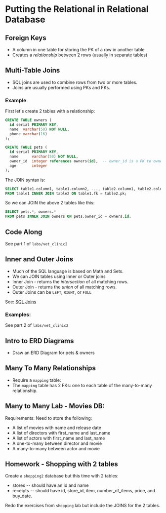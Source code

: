 # Putting the Relational in Relational Database

## Foreign Keys

* A column in one table for storing the PK of a row in another table
* Creates a *relationship* between 2 rows (usually in separate tables)

## Multi-Table Joins

* SQL joins are used to combine rows from two or more tables.
* Joins are usually performed using PKs and FKs.

### Example

First let's create 2 tables with a relationship:

```sql
CREATE TABLE owners (
  id serial PRIMARY KEY,
  name  varchar(50) NOT NULL,
  phone varchar(16)
);

CREATE TABLE pets (
  id serial PRIMARY KEY,
  name      varchar(50) NOT NULL,
  owner_id  integer references owners(id),  -- owner_id is a FK to owners(id)
  age       integer
);
```

The JOIN syntax is:

```sql
SELECT table1.column1, table1.column2, ..., table2.column1, table2.column2, ...
FROM table1 INNER JOIN table2 ON table1.fk = table2.pk;
```

So we can JOIN the above 2 tables like this:

```sql
SELECT pets.*, owners.*
FROM pets INNER JOIN owners ON pets.owner_id = owners.id;
```

## Code Along

See part 1 of `labs/vet_clinic2`

## Inner and Outer Joins

* Much of the SQL language is based on Math and Sets.
* We can JOIN tables using Inner or Outer joins
* Inner Join - returns the _intersection_ of all matching rows.
* Outer Join - returns the _union_ of all matching rows.
* Outer Joins can be `LEFT`, `RIGHT`, or `FULL`

See: [SQL Joins](http://www.codeproject.com/Articles/33052/Visual-Representation-of-SQL-Joins)

### Examples:

See part 2 of `labs/vet_clinic2`


## Intro to ERD Diagrams

* Draw an ERD Diagram for pets & owners


## Many To Many Relationships

* Require a `mapping` table:
* The `mapping` table has 2 FKs: one to each table of the many-to-many relationship.

## Many to Many Lab - Movies DB:

Requirements: Need to store the following:

* A list of movies with name and release date
* A list of directors with first_name and last_name
* A list of actors with first_name and last_name
* A one-to-many between director and movie
* A many-to-many between actor and movie

## Homework - Shopping with 2 tables

Create a `shopping2` database but this time with 2 tables:

* stores     -- should have an id and name
* receipts   -- should have id, store_id, item, number_of_items, price, and buy_date.

Redo the exercises from `shopping` lab but include the JOINS for the 2 tables.
